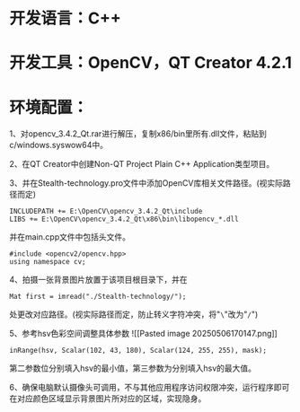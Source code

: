 # 开发语言：C++

# 开发工具：OpenCV，QT Creator 4.2.1

# 环境配置：

1、对opencv_3.4.2_Qt.rar进行解压，复制x86/bin里所有.dll文件，粘贴到c/windows.syswow64中。

2、在QT Creator中创建Non-QT Project Plain C++ Application类型项目。

3、并在Stealth-technology.pro文件中添加OpenCV库相关文件路径。(视实际路径而定)
```
INCLUDEPATH += E:\OpenCV\opencv_3.4.2_Qt\include
LIBS += E:\OpenCV\opencv_3.4.2_Qt\x86\bin\libopencv_*.dll
```
并在main.cpp文件中包括头文件。
```
#include <opencv2/opencv.hpp>
using namespace cv;
```

4、拍摄一张背景图片放置于该项目根目录下，并在
```
Mat first = imread("./Stealth-technology/");
```
处更改对应路径。(视实际路径而定，防止转义字符冲突，将"`\`"改为"`/`")

5、参考hsv色彩空间调整具体参数
![[Pasted image 20250506170147.png]]
```
inRange(hsv, Scalar(102, 43, 180), Scalar(124, 255, 255), mask);
```
第二参数位分别填入hsv的最小值，第三参数为分别填入hsv的最大值。

6、确保电脑默认摄像头可调用，不与其他应用程序访问权限冲突，运行程序即可在对应颜色区域显示背景图片所对应的区域，实现隐身。
